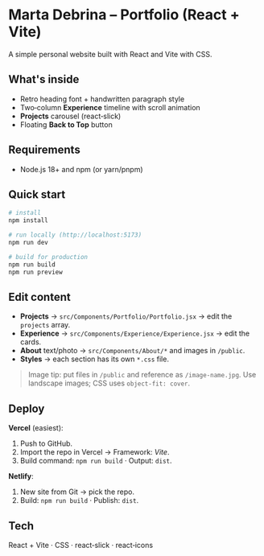 # Marta Debrina – Portfolio (React + Vite)

A simple personal website built with React and Vite with CSS.

## What's inside

* Retro heading font + handwritten paragraph style
* Two‑column **Experience** timeline with scroll animation
* **Projects** carousel (react‑slick)
* Floating **Back to Top** button

## Requirements

* Node.js 18+ and npm (or yarn/pnpm)

## Quick start

```bash
# install
npm install

# run locally (http://localhost:5173)
npm run dev

# build for production
npm run build
npm run preview
```

## Edit content

* **Projects** → `src/Components/Portfolio/Portfolio.jsx` → edit the `projects` array.
* **Experience** → `src/Components/Experience/Experience.jsx` → edit the cards.
* **About** text/photo → `src/Components/About/*` and images in `/public`.
* **Styles** → each section has its own `*.css` file.

> Image tip: put files in `/public` and reference as `/image-name.jpg`. Use landscape images; CSS uses `object-fit: cover`.

## Deploy

**Vercel** (easiest):

1. Push to GitHub.
2. Import the repo in Vercel → Framework: *Vite*.
3. Build command: `npm run build` · Output: `dist`.

**Netlify**:

1. New site from Git → pick the repo.
2. Build: `npm run build` · Publish: `dist`.

## Tech

React + Vite · CSS · react‑slick · react‑icons

